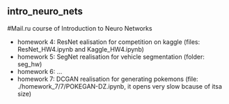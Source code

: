 ## intro_neuro_nets
#Mail.ru course of Introduction to Neuro Networks
 - homework 4: ResNet ealisation for competition on kaggle (files: ResNet_HW4.ipynb and Kaggle_HW4.ipynb)
 - homework 5: SegNet realisation for vehicle segmentation (folder: seg_hw)
 - homework 6: ...
 - homework 7: DCGAN realisation for generating pokemons (file: ./homework_7/7/POKEGAN-DZ.ipynb, it opens very slow bcause of itsa size)
